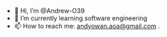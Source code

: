 - 👋 Hi, I’m @Andrew-O39
- 🌱 I’m currently learning software engineering 
- 📫 How to reach me: andyowan.aoa@gmail.com
  .

